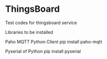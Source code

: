 # ThingsBoard
Test codes for thingsboard service

Libraries to be installed 

Paho MQTT Python Client
pip install paho-mqtt

Pyserial of Python 
pip install pyserial
